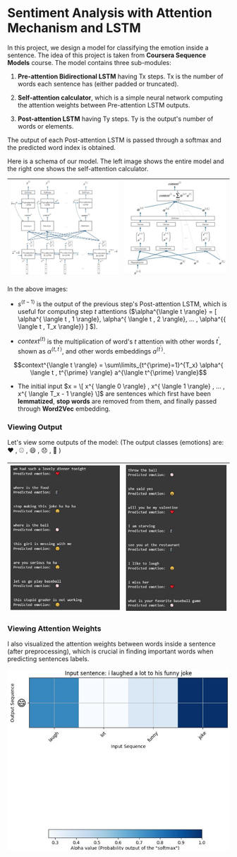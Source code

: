 # Sentiment Analysis with Attention Mechanism and LSTM

In this project, we design a model for classifying the emotion inside a sentence. The idea of this project is taken from **Coursera Sequence Models** course. The model contains three sub-modules: 

1. **Pre-attention Bidirectional LSTM** having Tx steps. Tx is the number of words each sentence has (either padded or truncated).

2. **Self-attention calculator**, which is a simple neural network computing the attention weights between Pre-attention LSTM outputs.

3. **Post-attention LSTM** having Ty steps. Ty is the output's number of words or elements.

The output of each Post-attention LSTM is passed through a softmax and the predicted word index is obtained.

Here is a schema of our model. The left image shows the entire model and the right one shows the self-attention calculator.

![img00](./images/design_0.JPG) | ![img01](./images/design_1.JPG) |
| --- | --- |

In the above images:

* $s^{\langle t-1 \rangle}$ is the output of the previous step's Post-attention LSTM, which is useful for computing step $t$ attentions ($\alpha^{\langle t \rangle} = \[ \alpha^{ \langle t , 1 \rangle}, \alpha^{ \langle t , 2 \rangle}, ... , \alpha^{{ \langle t , T_x \rangle}} \] $).  

* $context^{\langle t \rangle}$ is the multiplication of word's $t$ attention with other words $t^{\prime}$, shown as $\alpha^{ \langle t , t^{\prime} \rangle}$, and other words embeddings $a^{ \langle t^{\prime} \rangle}$.

$$context^{\langle t \rangle} = \sum\limits_{t^{\prime}=1}^{T_x} \alpha^{ \langle t , t^{\prime} \rangle} a^{\langle t^{\prime} \rangle}$$

* The initial input $x = \[ x^{ \langle 0 \rangle} , x^{ \langle 1 \rangle} , ... , x^{ \langle T_x - 1 \rangle} \]$ are sentences which first have been **lemmatized**, **stop words** are removed from them, and finally passed through **Word2Vec** embedding. 

### Viewing Output

Let's view some outputs of the model: (The output classes (emotions) are: :heart: , :baseball: , :smile: , :disappointed: , :fork_and_knife: )

![img02](./images/att_output_0.JPG) | ![img03](./images/att_output_1.JPG) |
| --- | --- |

### Viewing Attention Weights

I also visualized the attention weights between words inside a sentence (after preprocessing), which is crucial in finding important words when predicting sentences labels.

![img04](./images/att_map.JPG)
